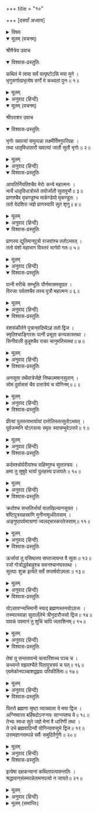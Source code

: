 +++
title = "१०"

+++
[दसवाँ अध्याय]



<details><summary>विषय</summary>

भृगु, अग्नि और अग्निष्वात्तादि पितरोंकी सन्तानका वर्णन
</details>


<details open><summary>मूलम् (वचनम्)</summary>

श्रीमैत्रेय उवाच
</details>

<details open><summary>विश्वास-प्रस्तुतिः</summary>

कथितं मे त्वया सर्वं यत्पृष्टोऽसि मया मुने ।  
भृगुसर्गात्प्रभृत्येष सर्गो मे कथ्यतां पुनः॥ १॥
</details>

<details><summary>मूलम्</summary>

कथितं मे त्वया सर्वं यत्पृष्टोऽसि मया मुने ।  
भृगुसर्गात्प्रभृत्येष सर्गो मे कथ्यतां पुनः॥ १॥
</details>

<details><summary>अनुवाद (हिन्दी)</summary>

श्रीमैत्रेयजी बोले—हे मुने! मैंने आपसे जो कुछ पूछा था वह सब आपने वर्णन किया; अब भृगुजीकी सन्तानसे लेकर सम्पूर्ण सृष्टिका आप मुझसे फिर वर्णन कीजिये॥ १॥
</details>

<details open><summary>मूलम् (वचनम्)</summary>

श्रीपराशर उवाच
</details>

<details open><summary>विश्वास-प्रस्तुतिः</summary>

भृगोः ख्यात्यां समुत्पन्ना लक्ष्मीर्विष्णुपरिग्रहः ।  
तथा धातृविधातारौ ख्यात्यां जातौ सुतौ भृगोः॥ २॥
</details>

<details><summary>मूलम्</summary>

भृगोः ख्यात्यां समुत्पन्ना लक्ष्मीर्विष्णुपरिग्रहः ।  
तथा धातृविधातारौ ख्यात्यां जातौ सुतौ भृगोः॥ २॥
</details>

<details><summary>अनुवाद (हिन्दी)</summary>

श्रीपराशरजी बोले—भृगुजीके द्वारा ख्यातिसे विष्णुपत्नी लक्ष्मीजी और धाता, विधाता नामक दो पुत्र उत्पन्न हुए॥ २॥
</details>

<details open><summary>विश्वास-प्रस्तुतिः</summary>

आयतिर्नियतिश्चैव मेरोः कन्ये महात्मनः ।  
भार्ये धातृविधात्रोस्ते तयोर्जातौ सुतावुभौ॥ ३॥  
प्राणश्चैव मृकण्डुश्च मार्कण्डेयो मृकण्डुतः ।  
ततो वेदशिरा जज्ञे प्राणस्यापि सुतं शृणु॥ ४॥
</details>

<details><summary>मूलम्</summary>

आयतिर्नियतिश्चैव मेरोः कन्ये महात्मनः ।  
भार्ये धातृविधात्रोस्ते तयोर्जातौ सुतावुभौ॥ ३॥  
प्राणश्चैव मृकण्डुश्च मार्कण्डेयो मृकण्डुतः ।  
ततो वेदशिरा जज्ञे प्राणस्यापि सुतं शृणु॥ ४॥
</details>

<details><summary>अनुवाद (हिन्दी)</summary>

महात्मा मेरुकी आयति और नियति-नाम्नी कन्याएँ धाता और विधाताकी स्त्रियाँ थीं; उनसे उनके प्राण और मृकण्डु नामक दो पुत्र हुए । मृकण्डुसे माकर्ण्डेय और उनसे वेदशिराका जन्म हुआ । अब प्राणकी सन्तानका वर्णन सुनो॥ ३-४॥
</details>

<details open><summary>विश्वास-प्रस्तुतिः</summary>

प्राणस्य द्युतिमान‍्पुत्रो राजवांश्च ततोऽभवत् ।  
ततो वंशो महाभाग विस्तरं भार्गवो गतः॥ ५॥
</details>

<details><summary>मूलम्</summary>

प्राणस्य द्युतिमान‍्पुत्रो राजवांश्च ततोऽभवत् ।  
ततो वंशो महाभाग विस्तरं भार्गवो गतः॥ ५॥
</details>

<details><summary>अनुवाद (हिन्दी)</summary>

प्राणका पुत्र द्युतिमान् और उसका पुत्र राजवान‍् हुआ । हे महाभाग! उस राजवान‍् से फिर भृगुवंशका बड़ा विस्तार हुआ॥ ५॥
</details>

<details open><summary>विश्वास-प्रस्तुतिः</summary>

पत्नी मरीचेः सम्भूतिः पौर्णमासमसूयत ।  
विरजाः पर्वतश्चैव तस्य पुत्रौ महात्मनः॥ ६॥
</details>

<details><summary>मूलम्</summary>

पत्नी मरीचेः सम्भूतिः पौर्णमासमसूयत ।  
विरजाः पर्वतश्चैव तस्य पुत्रौ महात्मनः॥ ६॥
</details>

<details><summary>अनुवाद (हिन्दी)</summary>

मरीचिकी पत्नी सम्भूतिने पौर्णमासको उत्पन्न किया । उस महात्माके विरजा और पर्वत दो पुत्र थे॥ ६॥
</details>

<details open><summary>विश्वास-प्रस्तुतिः</summary>

वंशसंकीर्तने पुत्रान‍्वदिष्येऽहं ततो द्विज ।  
स्मृतिश्चाङ्गिरसः पत्नी प्रसूता कन्यकास्तथा ।  
सिनीवाली कुहूश्चैव राका चानुमतिस्तथा॥ ७॥
</details>

<details><summary>मूलम्</summary>

वंशसंकीर्तने पुत्रान‍्वदिष्येऽहं ततो द्विज ।  
स्मृतिश्चाङ्गिरसः पत्नी प्रसूता कन्यकास्तथा ।  
सिनीवाली कुहूश्चैव राका चानुमतिस्तथा॥ ७॥
</details>

<details><summary>अनुवाद (हिन्दी)</summary>

हे द्विज! उनके वंशका वर्णन करते समय मैं उन दोनोंकी सन्तानका वर्णन करूँगा । अंगिराकी पत्नी स्मृति थी, उसके सिनीवाली, कुहू, राका और अनुमति नामकी कन्याएँ हुईं॥ ७॥
</details>

<details open><summary>विश्वास-प्रस्तुतिः</summary>

अनसूया तथैवात्रेर्जज्ञे निष्कल्मषान‍्सुतान् ।  
सोमं दुर्वाससं चैव दत्तात्रेयं च योगिनम्॥ ८॥
</details>

<details><summary>मूलम्</summary>

अनसूया तथैवात्रेर्जज्ञे निष्कल्मषान‍्सुतान् ।  
सोमं दुर्वाससं चैव दत्तात्रेयं च योगिनम्॥ ८॥
</details>

<details><summary>अनुवाद (हिन्दी)</summary>

अत्रिकी भार्या अनसूयाने चन्द्रमा, दुर्वासा और योगी दत्तात्रेय—इन निष्पाप पुत्रोंको जन्म दिया॥ ८॥
</details>

<details open><summary>विश्वास-प्रस्तुतिः</summary>

प्रीत्यां पुलस्त्यभार्यायां दत्तोलिस्तत्सुतोऽभवत् ।  
पूर्वजन्मनि योऽगस्त्यः स्मृतः स्वायम्भुवेऽन्तरे॥ ९॥
</details>

<details><summary>मूलम्</summary>

प्रीत्यां पुलस्त्यभार्यायां दत्तोलिस्तत्सुतोऽभवत् ।  
पूर्वजन्मनि योऽगस्त्यः स्मृतः स्वायम्भुवेऽन्तरे॥ ९॥
</details>

<details><summary>अनुवाद (हिन्दी)</summary>

पुलस्त्यकी स्त्री प्रीतिसे दत्तोलिका जन्म हुआ जो अपने पूर्व जन्ममें स्वायम्भुव मन्वन्तरमें अगस्त्य कहा जाता था॥ ९॥
</details>

<details open><summary>विश्वास-प्रस्तुतिः</summary>

कर्दमश्चोर्वरीयांश्च सहिष्णुश्च सुतास्त्रयः ।  
क्षमा तु सुषुवे भार्या पुलहस्य प्रजापतेः॥ १०॥
</details>

<details><summary>मूलम्</summary>

कर्दमश्चोर्वरीयांश्च सहिष्णुश्च सुतास्त्रयः ।  
क्षमा तु सुषुवे भार्या पुलहस्य प्रजापतेः॥ १०॥
</details>

<details><summary>अनुवाद (हिन्दी)</summary>

प्रजापति पुलहकी पत्नी क्षमासे कर्दम, उर्वरीयान् और सहिष्णु ये तीन पुत्र हुए॥ १०॥
</details>

<details open><summary>विश्वास-प्रस्तुतिः</summary>

क्रतोश्च सन्ततिर्भार्या वालखिल्यानसूयत ।  
षष्टिपुत्रसहस्राणि मुनीनामूर्ध्वरेतसाम् ।  
अङ्गुष्ठपर्वमात्राणां ज्वलद्भास्करतेजसाम्॥ ११॥
</details>

<details><summary>मूलम्</summary>

क्रतोश्च सन्ततिर्भार्या वालखिल्यानसूयत ।  
षष्टिपुत्रसहस्राणि मुनीनामूर्ध्वरेतसाम् ।  
अङ्गुष्ठपर्वमात्राणां ज्वलद्भास्करतेजसाम्॥ ११॥
</details>

<details><summary>अनुवाद (हिन्दी)</summary>

क्रतुकी सन्तति नामक भार्याने अँगूठेके पोरुओंके समान शरीरवाले तथा प्रखर सूर्यके समान तेजस्वी वालखिल्यादि साठ हजार ऊर्ध्वरेता मुनियोंको जन्म दिया॥ ११॥
</details>

<details open><summary>विश्वास-प्रस्तुतिः</summary>

ऊर्जायां तु वसिष्ठस्य सप्ताजायन्त वै सुताः॥ १२॥  
रजो गोत्रोर्द्ध्वबाहुश्च सवनश्चानघस्तथा ।  
सुतपाः शुक्र इत्येते सर्वे सप्तर्षयोऽमलाः॥ १३॥
</details>

<details><summary>मूलम्</summary>

ऊर्जायां तु वसिष्ठस्य सप्ताजायन्त वै सुताः॥ १२॥  
रजो गोत्रोर्द्ध्वबाहुश्च सवनश्चानघस्तथा ।  
सुतपाः शुक्र इत्येते सर्वे सप्तर्षयोऽमलाः॥ १३॥
</details>

<details><summary>अनुवाद (हिन्दी)</summary>

वसिष्ठकी ऊर्जा नामक स्त्रीसे रज, गोत्र, ऊर्ध्वबाहु, सवन, अनघ, सुतपा और शुक्र ये सात पुत्र उत्पन्न हुए । ये निर्मल स्वभाववाले समस्त मुनिगण [तीसरे मन्वन्तरमें] सप्तर्षि हुए॥ १२-१३॥
</details>

<details open><summary>विश्वास-प्रस्तुतिः</summary>

योऽसावग्न्यभिमानी स्याद् ब्रह्मणस्तनयोऽग्रजः ।  
तस्मात्स्वाहा सुताल्ँलेभे त्रीनुदारौजसो द्विज॥ १४॥  
पावकं पवमानं तु शुचिं चापि जलाशिनम्॥ १५॥
</details>

<details><summary>मूलम्</summary>

योऽसावग्न्यभिमानी स्याद् ब्रह्मणस्तनयोऽग्रजः ।  
तस्मात्स्वाहा सुताल्ँलेभे त्रीनुदारौजसो द्विज॥ १४॥  
पावकं पवमानं तु शुचिं चापि जलाशिनम्॥ १५॥
</details>

<details><summary>अनुवाद (हिन्दी)</summary>

हे द्विज! अग्निका अभिमानी देव, जो ब्रह्माजीका ज्येष्ठ पुत्र है, उसके द्वारा स्वाहा नामक पत्नीसे अति तेजस्वी पावक, पवमान और जलको भक्षण करनेवाला शुचि—ये तीन पुत्र हुए॥ १४-१५॥
</details>

<details open><summary>विश्वास-प्रस्तुतिः</summary>

तेषां तु सन्ततावन्ये चत्वारिंशच्च पञ्च च ।  
कथ्यन्ते वह्नयश्चैते पितापुत्रत्रयं च यत्॥ १६॥  
एवमेकोनपञ्चाशद्वह्नयः परिकीर्तिताः॥ १७॥
</details>

<details><summary>मूलम्</summary>

तेषां तु सन्ततावन्ये चत्वारिंशच्च पञ्च च ।  
कथ्यन्ते वह्नयश्चैते पितापुत्रत्रयं च यत्॥ १६॥  
एवमेकोनपञ्चाशद्वह्नयः परिकीर्तिताः॥ १७॥
</details>

<details><summary>अनुवाद (हिन्दी)</summary>

इन तीनोंके [प्रत्येकके पन्द्रह-पन्द्रह पुत्रके क्रमसे] पैंतालीस सन्तानें हुईं । पिता अग्नि और उसके तीन पुत्रोंको मिलाकर ये सब अग्नि ही कहलाते हैं । इस प्रकार कुल उनचास (४९) अग्नि कहे गये हैं॥ १६-१७॥
</details>

<details open><summary>विश्वास-प्रस्तुतिः</summary>

पितरो ब्रह्मणा सृष्टा व्याख्याता ये मया द्विज ।  
अग्निष्वात्ता बर्हिषदोऽनग्नयः साग्नयश्च ये॥ १८॥  
तेभ्यः स्वधा सुते जज्ञे मेनां वै धारिणीं तथा ।  
ते उभे ब्रह्मवादिन्यौ योगिन्यावप्युभे द्विज॥ १९॥  
उत्तमज्ञानसम्पन्ने सर्वैः समुदितैर्गुणैः॥ २०॥
</details>

<details><summary>मूलम्</summary>

पितरो ब्रह्मणा सृष्टा व्याख्याता ये मया द्विज ।  
अग्निष्वात्ता बर्हिषदोऽनग्नयः साग्नयश्च ये॥ १८॥  
तेभ्यः स्वधा सुते जज्ञे मेनां वै धारिणीं तथा ।  
ते उभे ब्रह्मवादिन्यौ योगिन्यावप्युभे द्विज॥ १९॥  
उत्तमज्ञानसम्पन्ने सर्वैः समुदितैर्गुणैः॥ २०॥
</details>

<details><summary>अनुवाद (हिन्दी)</summary>

हे द्विज! ब्रह्माजीद्वारा रचे गये जिन अनग्निक अग्निष्वात्ता और साग्निक बर्हिषद् आदि पितरोंके विषयमें तुमसे कहा था । उनके द्वारा स्वधाने मेना और धारिणी नामक दो कन्याएँ उत्पन्न कीं । वे दोनों ही उत्तम ज्ञानसे सम्पन्न और सभी गुणोंसे युक्त ब्रह्मवादिनी तथा योगिनी थीं॥ १८—२०॥
</details>

<details open><summary>विश्वास-प्रस्तुतिः</summary>

इत्येषा दक्षकन्यानां कथितापत्यसन्ततिः ।  
श्रद्धावान‍्संस्मरन्नेतामनपत्यो न जायते॥ २१॥
</details>

<details><summary>मूलम्</summary>

इत्येषा दक्षकन्यानां कथितापत्यसन्ततिः ।  
श्रद्धावान‍्संस्मरन्नेतामनपत्यो न जायते॥ २१॥
</details>

<details><summary>अनुवाद (हिन्दी)</summary>

इस प्रकार यह दक्षकन्याओंकी वंशपरम्पराका वर्णन किया । जो कोई श्रद्धापूर्वक इसका स्मरण करता है वह निःसन्तान नहीं रहता॥ २१॥
</details>

<details><summary>मूलम् (समाप्तिः)</summary>

इति श्रीविष्णुपुराणे प्रथमेंऽशे दशमोऽध्यायः॥ १०॥
</details>
